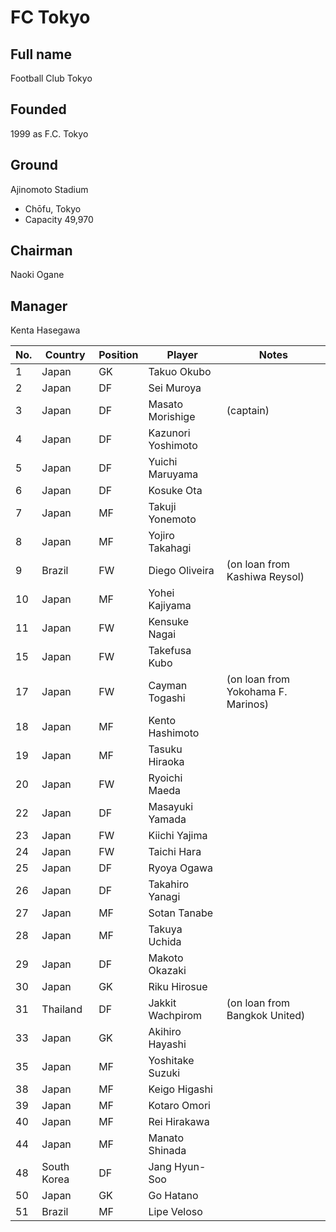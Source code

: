 # FC Tokyo

## Full name	
Football Club Tokyo
## Founded
1999 as F.C. Tokyo
## Ground	
Ajinomoto Stadium
* Chōfu, Tokyo
* Capacity	49,970
## Chairman	
Naoki Ogane
## Manager	
Kenta Hasegawa


| No.| Country | Position | Player | Notes |
| -- | ------- | -------- | ------ | ------ |
| 1	 | Japan	 | GK	| Takuo Okubo | |
| 2	 | Japan		| DF		| Sei Muroya | |
| 3		| Japan		| DF		| Masato Morishige  | (captain) |
| 4		| Japan		| DF		| Kazunori Yoshimoto | |
| 5		| Japan		| DF		| Yuichi Maruyama | |
| 6		| Japan		| DF		| Kosuke Ota | |
| 7		| Japan		| MF		| Takuji Yonemoto | |
| 8		| Japan		| MF		| Yojiro Takahagi | |
| 9		| Brazil		| FW		| Diego Oliveira  |(on loan from Kashiwa Reysol) |
| 10		| Japan		| MF		| Yohei Kajiyama | |
| 11		| Japan		| FW		| Kensuke Nagai | |
| 15		| Japan		| FW		| Takefusa Kubo | |
| 17		| Japan		| FW		| Cayman Togashi  |(on loan from Yokohama F. Marinos) |
| 18	| 	Japan		| MF		| Kento Hashimoto | |
| 19	| 	Japan		| MF		| Tasuku Hiraoka | |
| 20	| 	Japan		| FW		| Ryoichi Maeda | |
| 22	| 	Japan		| DF		| Masayuki Yamada | |
| 23	| 	Japan		| FW		| Kiichi Yajima | |
| 24		| Japan		| FW		| Taichi Hara  | |
| 25	| 	Japan		| DF		| Ryoya Ogawa | |
| 26	| 	Japan		| DF		| Takahiro Yanagi | |
| 27	| 	Japan		| MF		| Sotan Tanabe | |
| 28	| 	Japan		| MF		| Takuya Uchida | |
| 29	| 	Japan		| DF		| Makoto Okazaki | |
| 30	| 	Japan		| GK		| Riku Hirosue | |
| 31	| 	Thailand	| DF	| Jakkit Wachpirom | (on loan from Bangkok United) |
| 33	| 	Japan		| GK		| Akihiro Hayashi | |
| 35	| 	Japan		| MF		| Yoshitake Suzuki | |
| 38	| 	Japan		| MF		| Keigo Higashi | |
| 39	| 	Japan		| MF		| Kotaro Omori | |
| 40	| 	Japan		| MF		| Rei Hirakawa | |
| 44	| 	Japan	| MF	|Manato Shinada | |
| 48	| 	South Korea	| DF	|Jang Hyun-Soo | |
| 50	| 	Japan	|GK	|Go Hatano | |
| 51	| 	Brazil	| MF|	Lipe Veloso | |
